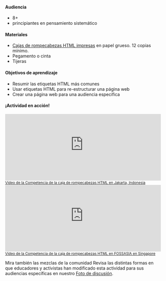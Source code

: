 #### Audiencia
* 8+
* principiantes en pensamiento sistemático

#### Materiales
* [Cajas de rompecabezas HTML impresas](https://www.dropbox.com/s/lv7u8tqawawudiy/html-puzzle-box.pdf?dl=0) en papel grueso. 12 copias mínimo.
* Pegamento o cinta
* Tijeras

#### Objetivos de aprendizaje
* Resumir las etiquetas HTML más comunes
* Usar etiquetas HTML para re-estructurar una página web
* Crear una página web para una audiencia específica

#### ¡Actividad en acción!
<iframe src="https://www.youtube-nocookie.com/embed/0lj_nkmwMF4?rel=0" allowfullscreen="" frameborder="0" height="215px" width="100%"></iframe><br>
<a href="https://www.youtube.com/watch?v=0lj_nkmwMF4"><small>Video de la Competencia de la caja de rompecabezas HTML en Jakarta, Indonesia</small></a>


<iframe src="https://www.youtube-nocookie.com/embed/_LFaWJqRi64?t=1m" allowfullscreen="" frameborder="0" height="215px" width="100%"></iframe><br>
                <a href="https://youtu.be/_LFaWJqRi64?t=1m"><small>Video de la Competencia de la caja de rompecabezas HTML en FOSSASIA en Singapore</small></a>
                
Mira también las mezclas de la comunidad
Revisa las distintas formas en que educadores y activistas han modificado esta actividad para sus audiencias específicas en nuestro [Foto de discusión](http://discourse.webmaker.org/t/testing-2-writing-the-web/1195/3). 